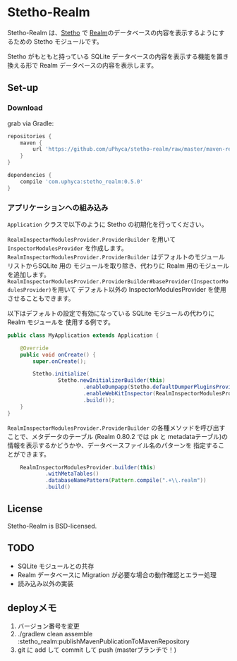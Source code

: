 # Stetho-Realm

Stetho-Realm は、[Stetho](https://facebook.github.io/stetho)  で [Realm](https://realm.io/)のデータベースの内容を表示するようにするための Stetho モジュールです。

Stetho がもともと持っている SQLite データベースの内容を表示する機能を置き換える形で Realm データベースの内容を表示します。

## Set-up

### Download
grab via Gradle:
```groovy
repositories {
    maven {
        url 'https://github.com/uPhyca/stetho-realm/raw/master/maven-repo'
    }
}

dependencies {
    compile 'com.uphyca:stetho_realm:0.5.0'
}
```

### アプリケーションへの組み込み
`Application` クラスで以下のように Stetho の初期化を行ってください。

`RealmInspectorModulesProvider.ProviderBuilder` を用いて `InspectorModulesProvider` を作成します。
`RealmInspectorModulesProvider.ProviderBuilder` はデフォルトのモジュールリストからSQLite 用の
モジュールを取り除き、代わりに Realm 用のモジュールを追加します。
`RealmInspectorModulesProvider.ProviderBuilder#baseProvider(InspectorModulesProvider)`を用いて
デフォルト以外の InspectorModulesProvider を使用させることもできます。

以下はデフォルトの設定で有効になっている SQLite モジュールの代わりに Realm モジュールを
使用する例です。

```java
public class MyApplication extends Application {

    @Override
    public void onCreate() {
        super.onCreate();

        Stetho.initialize(
                Stetho.newInitializerBuilder(this)
                        .enableDumpapp(Stetho.defaultDumperPluginsProvider(this))
                        .enableWebKitInspector(RealmInspectorModulesProvider.builder(this).build())
                        .build());
    }
}
```

`RealmInspectorModulesProvider.ProviderBuilder` の各種メソッドを呼び出すことで、メタデータのテーブル
(Realm 0.80.2 では pk と metadataテーブル)の情報を表示するかどうかや、データベースファイル名のパターンを
指定することができます。

```java
    RealmInspectorModulesProvider.builder(this)
            .withMetaTables()
            .databaseNamePattern(Pattern.compile(".+\\.realm"))
            .build()
```

## License
Stetho-Realm is BSD-licensed.

## TODO

* SQLite モジュールとの共存
* Realm データベースに Migration が必要な場合の動作確認とエラー処理
* 読み込み以外の実装

## deployメモ

1. バージョン番号を変更
2. ./gradlew clean assemble :stetho_realm:publishMavenPublicationToMavenRepository
3. git に add して commit して push (masterブランチで！)
